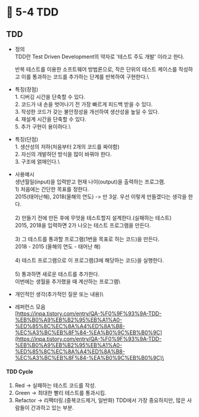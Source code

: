 # 🔸 5-4 TDD

## TDD

*   정의 \
    TDD란 Test Driven Development의 약자로 '테스트 주도 개발' 이라고 한다.

    반복 테스트를 이용한 소프트웨어 방법론으로, 작은 단위의 테스트 케이스를 작성하고 이를 통과하는 코드를 추가하는 단계를 반복하여 구현한다.\

* 특징(장점)\
  1\. 디버깅 시간을 단축할 수 있다.\
  2\. 코드가 내 손을 벗어나기 전 가장 빠르게 피드백 받을 수 있다.\
  3\. 작성한 코드가 갖는 불안정성을 개선하여 생산성을 높일 수 있다.\
  4\. 재설계 시간을 단축할 수 있다.\
  5\. 추가 구현이 용이하다.\

* 특징(단점)\
  1\. 생산성의 저하(처음부터 2개의 코드를 짜야함)\
  2\. 자신의 개발하던 방식을 많이 바꿔야 한다.\
  3\. 구조에 얽매인다.\

* 사용예시\
  생년월일(input)을 입력받고 현재 나이(output)을 출력하는 프로그램.\
  1\) 처음에는 간단한 목표를 정한다.\
  2015(태어난해), 2018(올해의 연도) -> 만 3살. 우선 이렇게 만들겠다는 생각을 한다.\
  \
  2\) 만들기 전에 만든 후에 무엇을 테스트할지 설계한다.(실패하는 테스트)\
  2015, 2018을 입력하면 2가 나오는 테스트 프로그램을 만든다.\
  \
  3\) 그 테스트를 통과할 프로그램(1번을 목표로 하는 코드)을 만든다.\
  2018 - 2015 (올해의 연도 - 태어난 해)\
  \
  4\) 테스트 프로그램으로 이 프로그램(3에 해당하는 코드)을 실행한다.\
  \
  5\) 통과하면 새로운 테스트를 추가한다.\
  이번에는 생월을 추가했을 때 계산하는 프로그램\

* 개인적인 생각(추가적인 질문 또는 내용)\

* 레퍼런스 모음\
  [https://inpa.tistory.com/entry/QA-%F0%9F%93%9A-TDD-%EB%B0%A9%EB%B2%95%EB%A1%A0-%ED%85%8C%EC%8A%A4%ED%8A%B8-%EC%A3%BC%EB%8F%84-%EA%B0%9C%EB%B0%9C](https://inpa.tistory.com/entry/QA-%F0%9F%93%9A-TDD-%EB%B0%A9%EB%B2%95%EB%A1%A0-%ED%85%8C%EC%8A%A4%ED%8A%B8-%EC%A3%BC%EB%8F%84-%EA%B0%9C%EB%B0%9C)\


#### TDD Cycle

1. Red → 실패하는 테스트 코드를 작성.
2. Green → 최대한 빨리 테스트를 통과시킴.
3. Refactor → 리팩터링.(중복코드제거, 일반화) TDD에서 가장 중요하지만, 많은 사람들이 간과하고 있는 부분.


